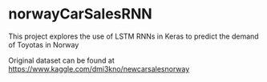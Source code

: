 # norwayCarSalesRNN

This project explores the use of LSTM RNNs in Keras to predict the demand of Toyotas in Norway

Original dataset can be found at https://www.kaggle.com/dmi3kno/newcarsalesnorway
